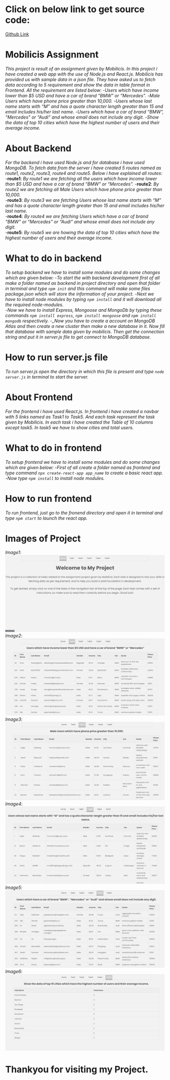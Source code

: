 # Click on below link to get source code:
[Github Link](https://github.com/DheerajTanwar-11/mobilicis-assignment)
# Mobilicis Assignment

_This project is result of an assignment given by Mobilicis. In this project i have created a web app with the use of Node.js and React.js. Mobilicis has provided us with sample data in a json file. They have asked us to fetch data according to 5 requirement and show the data in table format in Frontend. All the requirement are listed below:_ -_Users which have income lower than $5 USD and have a car of brand “BMW” or “Mercedes”._ -_Male Users which have phone price greater than 10,000._ -_Users whose last name starts with “M” and has a quote character length greater than 15 and email includes his/her last name._ -_Users which have a car of brand “BMW”, “Mercedes” or “Audi” and whose email does not include any digit._ -_Show the data of top 10 cities which have the highest number of users and their average income._

# About Backend

_For the backend i have used Node.js and for database i have used MongoDB. To fetch data from the server i have created 5 routes named as route1, route2, route3, route4 and route5. Below i have explained all routes:_  
-**route1**: _By route1 we are fetching all the users which have income lower than $5 USD and have a car of brand “BMW” or “Mercedes”._ -**route2**: _By route2 we are fetching all Male Users which have phone price greater than 10,000._  
-**route3**: _By route3 we are fetching Users whose last name starts with “M” and has a quote character length greater than 15 and email includes his/her last name._  
-**route4**: _By route4 we are fetching Users which have a car of brand “BMW” or “Mercedes” or “Audi” and whose email does not include any digit._  
-**route5**: _By route5 we are howing the data of top 10 cities which have the highest number of users and their average income._

# What to do in backend

_To setup backend we have to install some modules and do some changes which are given below:_ -_To start the with backend development first of all make a folder named as backend in project directory and open that folder in terminal and type `npm init` and this command will make some files package.json which will store the information of your project._ -_Next we have to install node modules by typing `npm install` and it will download all the required node-modules._  
-_Now we have to install Express, Mongoose and MongoDb by typing these commands `npm install express`, `npm install mongoose` and `npm install mongodb` respectively.
-\_Now you have to create a account on MongoDB Atlas and then create a new cluster then make a new database in it. Now fill that database with sample data given by mobilicis. Then get the connection string and put it in server.js file to get connect to MongoDB database._

# How to run server.js file

_To run server.js open the directory in which this file is present and type `node server.js` in terminal to start the server._

# About Frontend

_For the frontend i have used React.js. In frontend i have created a navbar with 5 links named as Task1 to Task5. And each task represent the task given by Mobilicis. In each task i have created the Table of 10 columns except task5. In task5 we have to show cities and total users._

# What to do in frontend

_To setup frontend we have to install some modules and do some changes which are given below:_ -_First of all create a folder named as frontend and type command `npx create-react-app app_name` to create a basic react app._ -_Now type `npm install` to install node modules._

# How to run frontend

_To run frontend, just go to the fronend directory and open it in terminal and type `npm start` to launch the react app._

# Images of Project

_Image1_:
![Home page](./project%20images/Homepage.jpg)
_Image2_:
![Task1 Image](./project%20images/Task1.jpg)
_Image3_:
![Task2 Image](./project%20images/Task3.jpg)
_Image4_:
![Task3 Image](./project%20images/task2.jpg)
_Image5_:
![Task4 Image](./project%20images/task4.jpg)
_Image6_:
![Task5 Image](./project%20images/task5.jpg)

# Thankyou for visiting my Project.
